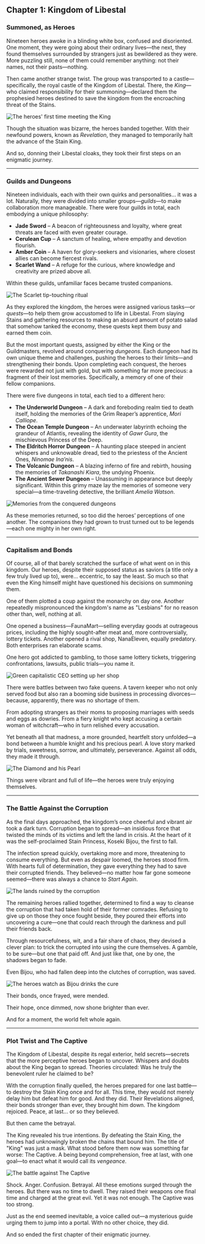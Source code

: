<!-- title: Kingdom of Libestal -->

## Chapter 1: Kingdom of Libestal

### Summoned, as Heroes

Nineteen heroes awoke in a blinding white box, confused and disoriented. One moment, they were going about their ordinary lives—the next, they found themselves surrounded by strangers just as bewildered as they were. More puzzling still, none of them could remember anything: not their names, not their pasts—nothing.

Then came another strange twist. The group was transported to a castle—specifically, the royal castle of the Kingdom of Libestal. There, the _King_—who claimed responsibility for their summoning—declared them the prophesied heroes destined to save the kingdom from the encroaching threat of the Stains.

![The heroes' first time meeting the King](/images-opt/chrecap-0-king-opt.webp)

Though the situation was bizarre, the heroes banded together. With their newfound powers, known as _Revelation_, they managed to temporarily halt the advance of the Stain King.

And so, donning their Libestal cloaks, they took their first steps on an enigmatic journey.

---

### Guilds and Dungeons

Nineteen individuals, each with their own quirks and personalities… it was a lot. Naturally, they were divided into smaller groups—_guilds_—to make collaboration more manageable. There were four guilds in total, each embodying a unique philosophy:

- **Jade Sword** – A beacon of righteousness and loyalty, where great threats are faced with even greater courage.
- **Cerulean Cup** – A sanctum of healing, where empathy and devotion flourish.
- **Amber Coin** – A haven for glory-seekers and visionaries, where closest allies can become fiercest rivals.
- **Scarlet Wand** – A refuge for the curious, where knowledge and creativity are prized above all.

Within these guilds, unfamiliar faces became trusted companions.

![The Scarlet tip-touching ritual](/images-opt/touchingtips-opt.webp)

As they explored the kingdom, the heroes were assigned various tasks—or _quests_—to help them grow accustomed to life in Libestal. From slaying Stains and gathering resources to making an absurd amount of potato salad that somehow tanked the economy, these quests kept them busy and earned them coin.

But the most important quests, assigned by either the King or the Guildmasters, revolved around conquering _dungeons_. Each dungeon had its own unique theme and challenges, pushing the heroes to their limits—and strengthening their bonds. Upon completing each conquest, the heroes were rewarded not just with gold, but with something far more precious: a fragment of their lost memories. Specifically, a memory of one of their fellow companions.

There were five dungeons in total, each tied to a different hero:

- **The Underworld Dungeon** – A dark and foreboding realm tied to death itself, holding the memories of the Grim Reaper’s apprentice, _Mori Calliope_.
- **The Ocean Temple Dungeon** – An underwater labyrinth echoing the grandeur of Atlantis, revealing the identity of _Gawr Gura_, the mischievous Princess of the Deep.
- **The Eldritch Horror Dungeon** – A haunting place steeped in ancient whispers and unknowable dread, tied to the priestess of the Ancient Ones, _Ninomae Ina’nis_.
- **The Volcanic Dungeon** – A blazing inferno of fire and rebirth, housing the memories of _Takanashi Kiara_, the undying Phoenix.
- **The Ancient Sewer Dungeon** – Unassuming in appearance but deeply significant. Within this grimy maze lay the memories of someone very special—a time-traveling detective, the brilliant _Amelia Watson_.

![Memories from the conquered dungeons](/images-opt/chrecap-0-reaction-opt.webp)

As these memories returned, so too did the heroes’ perceptions of one another. The companions they had grown to trust turned out to be legends—each one mighty in her own right.

---

### Capitalism and Bonds

Of course, all of that barely scratched the surface of what went on in this kingdom. Our heroes, despite their supposed status as saviors (a title only a few truly lived up to), were... eccentric, to say the least. So much so that even the King himself might have questioned his decisions on summoning them.

One of them plotted a coup against the monarchy on day one. Another repeatedly mispronounced the kingdom's name as "Lesbians" for no reason other than, well, nothing at all.

One opened a business—FaunaMart—selling everyday goods at outrageous prices, including the highly sought-after meat and, more controversially, lottery tickets. Another opened a rival shop, NanaEleven, equally predatory. Both enterprises ran elaborate scams.

One hero got addicted to gambling, to those same lottery tickets, triggering confrontations, lawsuits, public trials—you name it.

![Green capitalistic CEO setting up her shop](/images-opt/chrecap-0-faunamart-opt.webp)

There were battles between two fake queens. A tavern keeper who not only served food but also ran a booming side business in processing divorces—because, apparently, there was no shortage of them.

From adopting strangers as their moms to proposing marriages with seeds and eggs as dowries. From a fiery knight who kept accusing a certain woman of witchcraft—who in turn relished every accusation.

Yet beneath all that madness, a more grounded, heartfelt story unfolded—a bond between a humble knight and his precious pearl. A love story marked by trials, sweetness, sorrow, and ultimately, perseverance. Against all odds, they made it through.

![The Diamond and his Pearl](/images-opt/chrecap-0-pearl-opt.webp)

Things were vibrant and full of life—the heroes were truly enjoying themselves.

---

### The Battle Against the Corruption

As the final days approached, the kingdom’s once cheerful and vibrant air took a dark turn. Corruption began to spread—an insidious force that twisted the minds of its victims and left the land in crisis. At the heart of it was the self-proclaimed Stain Princess, Koseki Bijou, the first to fall.

The infection spread quickly, overtaking more and more, threatening to consume everything. But even as despair loomed, the heroes stood firm. With hearts full of determination, they gave everything they had to save their corrupted friends. They believed—no matter how far gone someone seemed—there was always a chance to _Start Again_.

![The lands ruined by the corruption](/images-opt/chrecap-0-ruined-opt.webp)

The remaining heroes rallied together, determined to find a way to cleanse the corruption that had taken hold of their former comrades. Refusing to give up on those they once fought beside, they poured their efforts into uncovering a cure—one that could reach through the darkness and pull their friends back.

Through resourcefulness, wit, and a fair share of chaos, they devised a clever plan: to trick the corrupted into using the cure themselves. A gamble, to be sure—but one that paid off. And just like that, one by one, the shadows began to fade.

Even Bijou, who had fallen deep into the clutches of corruption, was saved.

![The heroes watch as Bijou drinks the cure](/images-opt/chrecap-0-corruption-opt.webp)

Their bonds, once frayed, were mended.

Their hope, once dimmed, now shone brighter than ever.

And for a moment, the world felt whole again.

---

### Plot Twist and The Captive

The Kingdom of Libestal, despite its regal exterior, held secrets—secrets that the more perceptive heroes began to uncover. Whispers and doubts about the King began to spread. Theories circulated: Was he truly the benevolent ruler he claimed to be?

With the corruption finally quelled, the heroes prepared for one last battle—to destroy the Stain King once and for all. This time, they would not merely delay him but defeat him for good. And they did. Their Revelations aligned, their bonds stronger than ever, they brought him down. The kingdom rejoiced. Peace, at last... or so they believed.

But then came the betrayal.

The King revealed his true intentions. By defeating the Stain King, the heroes had unknowingly broken the chains that bound him. The title of "King" was just a mask. What stood before them now was something far worse: The Captive. A being beyond comprehension, free at last, with one goal—to enact what it would call its _vengeance._

![The battle against The Captive](/images-opt/chrecap-0-captive-opt.webp)

Shock. Anger. Confusion. Betrayal. All these emotions surged through the heroes. But there was no time to dwell. They raised their weapons one final time and charged at the great evil. Yet it was not enough. The Captive was too strong.

Just as the end seemed inevitable, a voice called out—a mysterious guide urging them to jump into a portal. With no other choice, they did.

And so ended the first chapter of their enigmatic journey.
